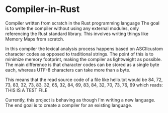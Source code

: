 # Compiler-in-Rust
Compiler written from scratch in the Rust programming language
The goal is to write the compiler without using any external modules,
only referencing the Rust standard library. This involves writing things
like Memory Maps from scratch. 

In this compiler the lexical analysis process happens based on ASCIIcustom character codes
as opposed to traditional strings. The point of this is to minimize memory footprint,
making the compiler as lightweight as possible. The main difference is that character
codes can be stored as a single byte each, whereas UTF-8 characters can take more than 
a byte.

This means that the read source code of a file like hello.txt would be
84, 72, 73, 83, 32, 73, 83, 32, 65, 32, 84, 69, 83, 84, 32, 70, 73, 76, 69
which reads: THIS IS A TEST FILE

Currently, this project is behaving as though I'm writing a new language. 
The end goal is to create a compiler for an existing language.